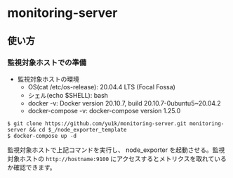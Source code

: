 # monitoring-server

## 使い方

### 監視対象ホストでの準備

- 監視対象ホストの環境
  - OS(cat /etc/os-release): 20.04.4 LTS (Focal Fossa)
  - シェル(echo $SHELL): bash
  - docker -v: Docker version 20.10.7, build 20.10.7-0ubuntu5~20.04.2
  - docker-compose -v: docker-compose version 1.25.0

```
$ git clone https://github.com/yu1k/monitoring-server.git monitoring-server && cd $_/node_exporter_template
$ docker-compose up -d
```

監視対象ホストで上記コマンドを実行し、 node_exporter を起動させる。監視対象ホストの `http://hostname:9100` にアクセスするとメトリクスを取れているか確認できます。
